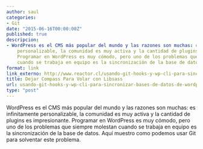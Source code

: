```yaml
---
author: saul
categories:
- Git
date: "2015-06-16T00:00:00Z"
published: true
descripcion:
- WordPress es el CMS más popular del mundo y las razones son muchas: es infinitamente
    personalizable, la comunidad es muy activa y la cantidad de plugins es impresionante.
    Programar en WordPress es muy cómodo, pero uno de los problemas que siempre molestan
    cuando se trabaja en equipo es la sincronización de la base de datos.
format: link
link_externo: http://www.reactor.cl/usando-git-hooks-y-wp-cli-para-sincronizar-bases-de-datos-de-wordpress/
title: Dejar Compass Para Volar con Libsass
url: usando-git-hooks-y-wp-cli-para-sincronizar-bases-de-datos-de-wordpress/
type: "post"
---
```


WordPress es el CMS más popular del mundo y las razones son muchas: es infinitamente personalizable, la comunidad es muy activa y la cantidad de plugins es impresionante. Programar en WordPress es muy cómodo, pero uno de los problemas que siempre molestan cuando se trabaja en equipo es la sincronización de la base de datos. Aquí muestro como podemos usar Git para solventar este problema.